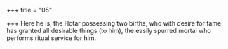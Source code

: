 +++
title = "05"

+++
Here he is, the Hotar possessing two births, who with desire for fame has  granted all desirable things (to him),
the easily spurred mortal who performs ritual service for him.